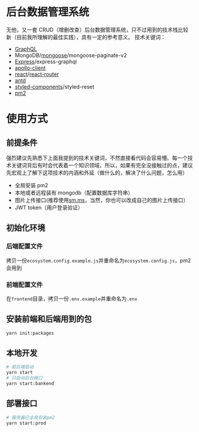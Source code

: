 # 后台数据管理系统

无他，又一套 CRUD（增删改查）后台数据管理系统，只不过用到的技术栈比较新（目前我所理解的最佳实践），具有一定的参考意义。
技术关键词：

- [GraphQL](https://graphql.org/)
- MongoDB/[mongoose](https://mongoosejs.com/docs/index.html)/mongoose-paginate-v2
- [Express](http://expressjs.com/)/express-graphql
- [apollo-client](https://www.apollographql.com/docs/react/)
- [react](https://reactjs.org)/[react-router](https://reacttraining.com/react-router/web/guides/philosophy)
- [antd](https://ant.design)
- [styled-components](https://styled-components.com)/styled-reset
- [pm2](http://pm2.keymetrics.io)

# 使用方式

## 前提条件

强烈建议先熟悉下上面我提到的技术关键词，不然直接看代码会容易懵。每一个技术关键词背后有时会代表着一个知识领域，所以，如果有完全没接触过的点，建议先宏观上了解下这项技术的内涵和外延（做什么的，解决了什么问题，怎么用）

- 全局安装 pm2
- 本地或者远程装有 mongodb（配置数据库字符串）
- 图片上传接口(推荐使用[sm.ms](https://sm.ms)，当然，你也可以改成自己的图片上传接口）
- JWT token（用户登录验证）

## 初始化环境

### 后端配置文件

拷贝一份`ecosystem.config.example.js`并重命名为`ecosystem.config.js`，pm2 会用到

### 前端配置文件

在`frontend`目录，拷贝一份`.env.example`并重命名为`.env`

## 安装前端和后端用到的包

```sh
yarn init:packages
```

## 本地开发

```sh
# 前后端启动
yarn start
# 只启动后台接口
yarn start:bankend
```

## 部署接口

```sh
# 服务器已全局安装pm2
yarn start:prod
```
